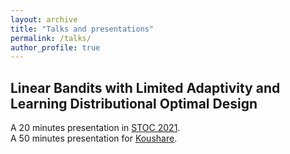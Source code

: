 ```yaml
---
layout: archive
title: "Talks and presentations"
permalink: /talks/
author_profile: true
---
```


Linear Bandits with Limited Adaptivity and Learning Distributional Optimal Design
-----
A 20 minutes presentation in [STOC 2021](https://www.youtube.com/watch?v=IsiZsDXjFM4&t=338s).\
A 50 minutes presentation for [Koushare](https://www.koushare.com/video/videodetail/12400).
